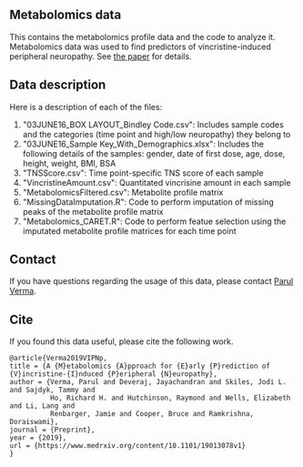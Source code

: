 ## Metabolomics data
This contains the metabolomics profile data and the code to analyze it. Metabolomics data was used to find predictors of vincristine-induced peripheral neuropathy. See [the paper](https://www.medrxiv.org/content/10.1101/19013078v1) for details.

## Data description
Here is a description of each of the files:

1. "03JUNE16_BOX LAYOUT_Bindley Code.csv": Includes sample codes and the categories (time point and high/low neuropathy) they belong to
2. "03JUNE16_Sample Key_With_Demographics.xlsx": Includes the following details of the samples: gender, date of first dose, age, dose, height, weight, BMI, BSA
3. "TNSScore.csv": Time point-specific TNS score of each sample
4. "VincristineAmount.csv": Quantitated vincrisine amount in each sample
5. "MetabolomicsFiltered.csv": Metabolite profile matrix
6. "MissingDataImputation.R": Code to perform imputation of missing peaks of the metabolite profile matrix
7. "Metabolomics_CARET.R": Code to perform featue selection using the imputated metabolite profile matrices for each time point

## Contact
If you have questions regarding the usage of this data, please contact [Parul Verma](https://parulv1.github.io/).

## Cite
If you found this data useful, please cite the following work.

```
@article{Verma2019VIPNp,
title = {A {M}etabolomics {A}pproach for {E}arly {P}rediction of {V}incristine-{I}nduced {P}eripheral {N}europathy},
author = {Verma, Parul and Deveraj, Jayachandran and Skiles, Jodi L. and Sajdyk, Tammy and
          Ho, Richard H. and Hutchinson, Raymond and Wells, Elizabeth and Li, Lang and  
          Renbarger, Jamie and Cooper, Bruce and Ramkrishna, Doraiswami},
journal = {Preprint},
year = {2019},
url = {https://www.medrxiv.org/content/10.1101/19013078v1}
}
```


